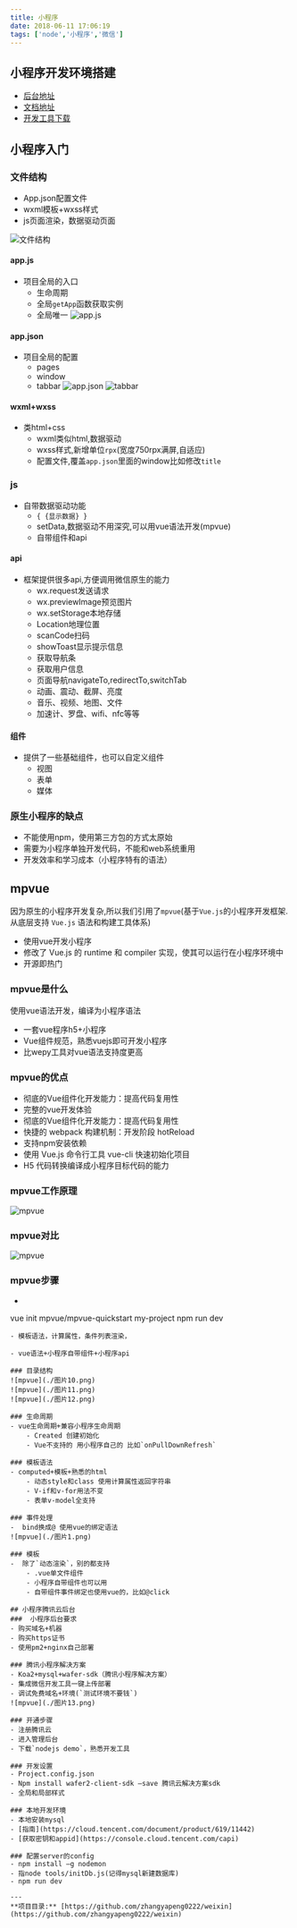 ```yaml
---
title: 小程序
date: 2018-06-11 17:06:19
tags: ['node','小程序','微信']
---
```

## 小程序开发环境搭建
- [后台地址](https://mp.weixin.qq.com/)
- [文档地址](https://mp.weixin.qq.com/debug/wxadoc/dev/index.html)
- [开发工具下载](https://mp.weixin.qq.com/debug/wxadoc/dev/devtools/download.html)

## 小程序入门
### 文件结构
- App.json配置文件
- wxml模板+wxss样式
- js页面渲染，数据驱动页面
<!--more-->
![文件结构](./图片2.png)
#### app.js
- 项目全局的入口
    - 生命周期
    - 全局`getApp`函数获取实例
    - 全局唯一
![app.js](./图片3.png)

#### app.json
- 项目全局的配置
    - pages
    - window
    - tabbar
![app.json](./图片4.png)
![tabbar](./图片5.png)

#### wxml+wxss
- 类html+css
    - wxml类似html,数据驱动
    - wxss样式,新增单位`rpx`(宽度750rpx满屏,自适应)
    - 配置文件,覆盖`app.json`里面的window比如修改`title`

### js
- 自带数据驱动功能
    - `{ {显示数据} }`
    - setData,数据驱动不用深究,可以用vue语法开发(mpvue)
    - 自带组件和api

#### api
- 框架提供很多api,方便调用微信原生的能力
    - wx.request发送请求
    - wx.previewImage预览图片
    - wx.setStorage本地存储
    - Location地理位置
    - scanCode扫码
    - showToast显示提示信息
    - 获取导航条
    - 获取用户信息
    - 页面导航navigateTo,redirectTo,switchTab
    - 动画、震动、截屏、亮度
    - 音乐、视频、地图、文件
    - 加速计、罗盘、wifi、nfc等等

#### 组件
- 提供了一些基础组件，也可以自定义组件
    - 视图
    - 表单
    - 媒体

### 原生小程序的缺点
- 不能使用npm，使用第三方包的方式太原始
- 需要为小程序单独开发代码，不能和web系统重用
- 开发效率和学习成本（小程序特有的语法）

## mpvue
因为原生的小程序开发复杂,所以我们引用了`mpvue`(基于`Vue.js`的小程序开发框架.
从底层支持 `Vue.js` 语法和构建工具体系)
- 使用vue开发小程序
- 修改了 Vue.js 的 runtime 和 compiler 实现，使其可以运行在小程序环境中
- 开源即热门

### mpvue是什么
使用vue语法开发，编译为小程序语法
- 一套vue程序h5+小程序
- Vue组件规范，熟悉vuejs即可开发小程序
- 比wepy工具对vue语法支持度更高

### mpvue的优点
- 彻底的Vue组件化开发能力：提高代码复用性
- 完整的vue开发体验
- 彻底的Vue组件化开发能力：提高代码复用性
- 快捷的 webpack 构建机制：开发阶段 hotReload
- 支持npm安装依赖
- 使用 Vue.js 命令行工具 vue-cli 快速初始化项目
- H5 代码转换编译成小程序目标代码的能力

### mpvue工作原理
![mpvue](./图片6.png)

### mpvue对比
![mpvue](./图片9.png)

### mpvue步骤
- ```sh
vue init mpvue/mpvue-quickstart 
my-project npm run dev
```
- 模板语法，计算属性，条件列表渲染，

- vue语法+小程序自带组件+小程序api

### 目录结构
![mpvue](./图片10.png)
![mpvue](./图片11.png)
![mpvue](./图片12.png)

### 生命周期
- vue生命周期+兼容小程序生命周期	
    - Created 创建初始化
    - Vue不支持的 用小程序自己的 比如`onPullDownRefresh`

### 模板语法
- computed+模板+熟悉的html
    - 动态style和class 使用计算属性返回字符串
    - V-if和v-for用法不变
    - 表单v-model全支持

### 事件处理
-  bind换成@ 使用vue的绑定语法
![mpvue](./图片1.png)

### 模板
-  除了`动态渲染`，别的都支持	
    - .vue单文件组件
    - 小程序自带组件也可以用
    - 自带组件事件绑定也使用vue的，比如@click

## 小程序腾讯云后台
###  小程序后台要求
- 购买域名+机器
- 购买https证书
- 使用pm2+nginx自己部署

### 腾讯小程序解决方案
- Koa2+mysql+wafer-sdk（腾讯小程序解决方案）
- 集成微信开发工具一键上传部署
- 调试免费域名+环境(`测试环境不要钱`)
![mpvue](./图片13.png)

### 开通步骤
- 注册腾讯云
- 进入管理后台
- 下载`nodejs demo`，熟悉开发工具

### 开发设置
- Project.config.json
- Npm install wafer2-client-sdk –save 腾讯云解决方案sdk
- 全局和局部样式

### 本地开发环境
- 本地安装mysql
- [指南](https://cloud.tencent.com/document/product/619/11442)
- [获取密钥和appid](https://console.cloud.tencent.com/capi)

### 配置server的config
- npm install –g nodemon
- 指node tools/initDb.js(记得mysql新建数据库)
- npm run dev

--- 
**项目目录:** [https://github.com/zhangyapeng0222/weixin](https://github.com/zhangyapeng0222/weixin)














